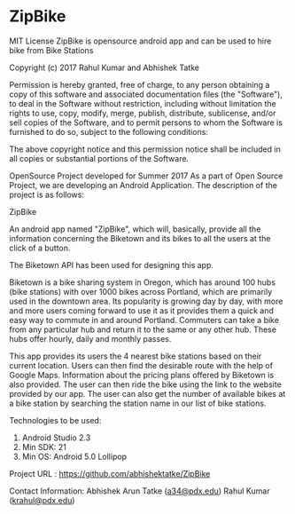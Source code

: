 
# ZipBike


MIT License
ZipBike is opensource android app and can be  used to  hire bike from Bike Stations

Copyright (c) 2017 Rahul Kumar and Abhishek Tatke

Permission is hereby granted, free of charge, to any person obtaining a copy
of this software and associated documentation files (the "Software"), to deal
in the Software without restriction, including without limitation the rights
to use, copy, modify, merge, publish, distribute, sublicense, and/or sell
copies of the Software, and to permit persons to whom the Software is
furnished to do so, subject to the following conditions:

The above copyright notice and this permission notice shall be included in all
copies or substantial portions of the Software.



OpenSource Project developed for Summer 2017
As a part of Open Source Project, we are developing an Android Application. The description of the project is as follows:

ZipBike

An android app named "ZipBike", which will, basically, provide all the information concerning the Biketown and its bikes to all the users at the click of a button.  

The Biketown API has been used for designing this app.

Biketown is a bike sharing system in Oregon, which has around 100 hubs (bike stations) with over 1000 bikes across Portland, which are primarily used in the downtown area. Its popularity is growing day by day, with more and more users coming forward to use it as it provides them a quick and easy way to commute in and around Portland. Commuters can take a bike from any particular hub and return it to the same or any other hub. These hubs offer hourly, daily and monthly passes.

This app provides its users the 4 nearest bike stations based on their current location. Users can then find the desirable route with the help of Google Maps. Information about the pricing plans offered by Biketown is also provided. The user can then ride the bike using the link to the website provided by our app. The user can also get the number of available bikes at a bike station by searching the station name in our list of bike stations.

Technologies to be used:
1. Android Studio 2.3
2. Min SDK: 21
3. Min OS: Android 5.0 Lollipop

Project URL : https://github.com/abhishektatke/ZipBike

Contact Information:
Abhishek Arun Tatke (a34@pdx.edu)
Rahul Kumar (krahul@pdx.edu)

